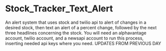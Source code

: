 # Stock_Tracker_Text_Alert
An alert system that uses stock and twilio api to alert of changes in a desired stock, then text an alert of a percent change, followed by the next three headlines concerning the stock. You will need an alphavantage account, twilio account, and a newsapi account to run this process, inserting needed api keys where you need. UPDATES FROM PREVIOUS DAY
